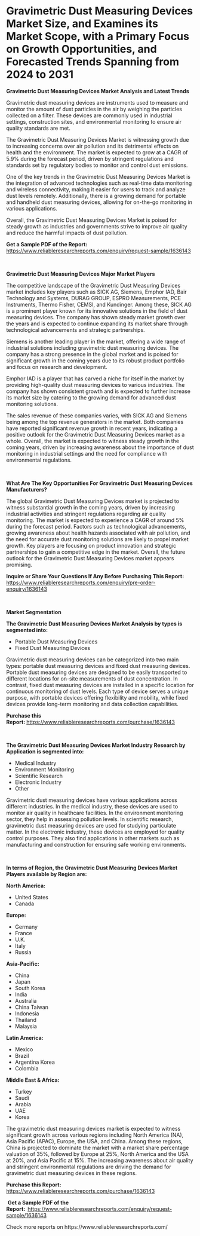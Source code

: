 <p><h1>Gravimetric Dust Measuring Devices Market Size, and Examines its Market Scope, with a Primary Focus on Growth Opportunities, and Forecasted Trends Spanning from 2024 to 2031</h1></p><p><strong>Gravimetric Dust Measuring Devices Market Analysis and Latest Trends</strong></p>
<p><p>Gravimetric dust measuring devices are instruments used to measure and monitor the amount of dust particles in the air by weighing the particles collected on a filter. These devices are commonly used in industrial settings, construction sites, and environmental monitoring to ensure air quality standards are met.</p><p>The Gravimetric Dust Measuring Devices Market is witnessing growth due to increasing concerns over air pollution and its detrimental effects on health and the environment. The market is expected to grow at a CAGR of 5.9% during the forecast period, driven by stringent regulations and standards set by regulatory bodies to monitor and control dust emissions.</p><p>One of the key trends in the Gravimetric Dust Measuring Devices Market is the integration of advanced technologies such as real-time data monitoring and wireless connectivity, making it easier for users to track and analyze dust levels remotely. Additionally, there is a growing demand for portable and handheld dust measuring devices, allowing for on-the-go monitoring in various applications.</p><p>Overall, the Gravimetric Dust Measuring Devices Market is poised for steady growth as industries and governments strive to improve air quality and reduce the harmful impacts of dust pollution.</p></p>
<p><strong>Get a Sample PDF of the Report:&nbsp;</strong> <a href="https://www.reliableresearchreports.com/enquiry/request-sample/1636143">https://www.reliableresearchreports.com/enquiry/request-sample/1636143</a></p>
<p>&nbsp;</p>
<p><strong>Gravimetric Dust Measuring Devices Major Market Players</strong></p>
<p><p>The competitive landscape of the Gravimetric Dust Measuring Devices market includes key players such as SICK AG, Siemens, Emphor IAD, Bair Technology and Systems, DURAG GROUP, ESPRO Measurements, PCE Instruments, Thermo Fisher, CEMSI, and Kundinger. Among these, SICK AG is a prominent player known for its innovative solutions in the field of dust measuring devices. The company has shown steady market growth over the years and is expected to continue expanding its market share through technological advancements and strategic partnerships.</p><p>Siemens is another leading player in the market, offering a wide range of industrial solutions including gravimetric dust measuring devices. The company has a strong presence in the global market and is poised for significant growth in the coming years due to its robust product portfolio and focus on research and development.</p><p>Emphor IAD is a player that has carved a niche for itself in the market by providing high-quality dust measuring devices to various industries. The company has shown consistent growth and is expected to further increase its market size by catering to the growing demand for advanced dust monitoring solutions.</p><p>The sales revenue of these companies varies, with SICK AG and Siemens being among the top revenue generators in the market. Both companies have reported significant revenue growth in recent years, indicating a positive outlook for the Gravimetric Dust Measuring Devices market as a whole. Overall, the market is expected to witness steady growth in the coming years, driven by increasing awareness about the importance of dust monitoring in industrial settings and the need for compliance with environmental regulations.</p></p>
<p>&nbsp;</p>
<p><strong>What Are The Key Opportunities For Gravimetric Dust Measuring Devices Manufacturers?</strong></p>
<p><p>The global Gravimetric Dust Measuring Devices market is projected to witness substantial growth in the coming years, driven by increasing industrial activities and stringent regulations regarding air quality monitoring. The market is expected to experience a CAGR of around 5% during the forecast period. Factors such as technological advancements, growing awareness about health hazards associated with air pollution, and the need for accurate dust monitoring solutions are likely to propel market growth. Key players are focusing on product innovation and strategic partnerships to gain a competitive edge in the market. Overall, the future outlook for the Gravimetric Dust Measuring Devices market appears promising.</p></p>
<p><strong>Inquire or Share Your Questions If Any Before Purchasing This Report:</strong> <a href="https://www.reliableresearchreports.com/enquiry/pre-order-enquiry/1636143">https://www.reliableresearchreports.com/enquiry/pre-order-enquiry/1636143</a></p>
<p>&nbsp;</p>
<p><strong>Market Segmentation</strong></p>
<p><strong>The Gravimetric Dust Measuring Devices Market Analysis by types is segmented into:</strong></p>
<p><ul><li>Portable Dust Measuring Devices</li><li>Fixed Dust Measuring Devices</li></ul></p>
<p><p>Gravimetric dust measuring devices can be categorized into two main types: portable dust measuring devices and fixed dust measuring devices. Portable dust measuring devices are designed to be easily transported to different locations for on-site measurements of dust concentration. In contrast, fixed dust measuring devices are installed in a specific location for continuous monitoring of dust levels. Each type of device serves a unique purpose, with portable devices offering flexibility and mobility, while fixed devices provide long-term monitoring and data collection capabilities.</p></p>
<p><strong>Purchase this Report:&nbsp;</strong><a href="https://www.reliableresearchreports.com/purchase/1636143">https://www.reliableresearchreports.com/purchase/1636143</a></p>
<p>&nbsp;</p>
<p><strong>The Gravimetric Dust Measuring Devices Market Industry Research by Application is segmented into:</strong></p>
<p><ul><li>Medical Industry</li><li>Environment Monitoring</li><li>Scientific Research</li><li>Electronic Industry</li><li>Other</li></ul></p>
<p><p>Gravimetric dust measuring devices have various applications across different industries. In the medical industry, these devices are used to monitor air quality in healthcare facilities. In the environment monitoring sector, they help in assessing pollution levels. In scientific research, gravimetric dust measuring devices are used for studying particulate matter. In the electronic industry, these devices are employed for quality control purposes. They also find applications in other markets such as manufacturing and construction for ensuring safe working environments.</p></p>
<p>&nbsp;</p>
<p><strong>In terms of Region, the Gravimetric Dust Measuring Devices Market Players available by Region are:</strong></p>
<p>
    <p> <strong> North America: </strong>
        <ul>
            <li>United States</li>
            <li>Canada</li>
        </ul>
        </p> 
    <p> <strong> Europe: </strong>
        <ul>
            <li>Germany</li>
            <li>France</li>
            <li>U.K.</li>
            <li>Italy</li>
            <li>Russia</li>
        </ul>
        </p> 
    <p> <strong> Asia-Pacific: </strong>
        <ul>
            <li>China</li>
            <li>Japan</li>
            <li>South Korea</li>
            <li>India</li>
            <li>Australia</li>
            <li>China Taiwan</li>
            <li>Indonesia</li>
            <li>Thailand</li>
            <li>Malaysia</li>
        </ul>
        </p> 
    <p> <strong> Latin America: </strong>
        <ul>
            <li>Mexico</li>
            <li>Brazil</li>
            <li>Argentina Korea</li>
            <li>Colombia</li>
        </ul>
        </p> 
    <p> <strong> Middle East & Africa: </strong>
        <ul>
            <li>Turkey</li>
            <li>Saudi</li>
            <li>Arabia</li>
            <li>UAE</li>
            <li>Korea</li>
        </ul>
    </p>
    </p>
<p><p>The gravimetric dust measuring devices market is expected to witness significant growth across various regions including North America (NA), Asia Pacific (APAC), Europe, the USA, and China. Among these regions, China is projected to dominate the market with a market share percentage valuation of 35%, followed by Europe at 25%, North America and the USA at 20%, and Asia Pacific at 15%. The increasing awareness about air quality and stringent environmental regulations are driving the demand for gravimetric dust measuring devices in these regions.</p></p>
<p><strong>Purchase this Report: </strong><a href="https://www.reliableresearchreports.com/purchase/1636143">https://www.reliableresearchreports.com/purchase/1636143</a></p>
<p>&nbsp;<strong>Get a Sample PDF of the Report:&nbsp;&nbsp;</strong><a href="https://www.reliableresearchreports.com/enquiry/request-sample/1636143">https://www.reliableresearchreports.com/enquiry/request-sample/1636143</a></p>
<p><strong></strong></p>
<p>Check more reports on https://www.reliableresearchreports.com/</p>